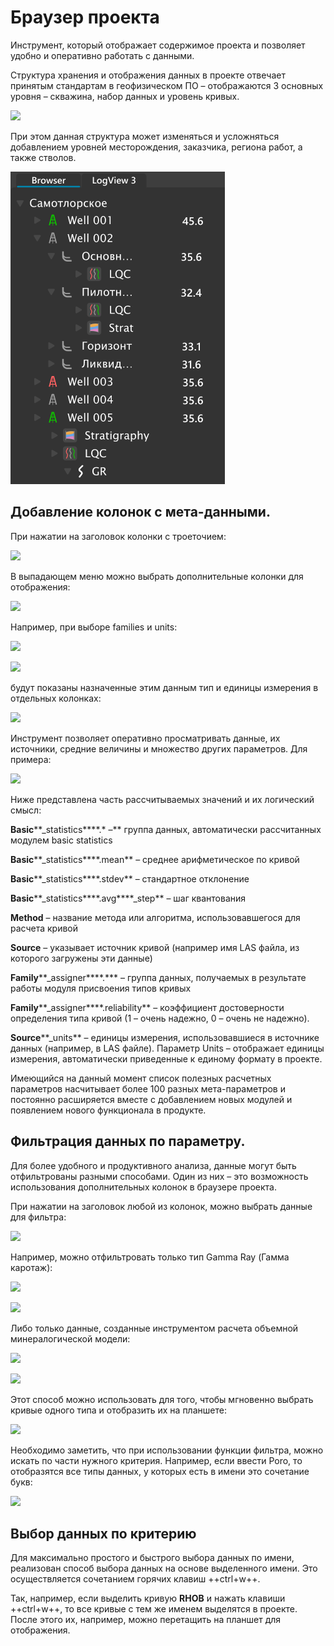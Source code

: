 
# Браузер проекта

Инструмент, который отображает содержимое проекта и позволяет удобно и оперативно работать с данными.

Структура хранения и отображения данных в проекте отвечает принятым стандартам в геофизическом ПО – отображаются 3 основных уровня – скважина, набор данных и уровень кривых.

![](https://gamma-wellbore.com/wp-content/uploads/2023/02/image12.png)

При этом данная структура может  изменяться и усложняться добавлением уровней месторождения, заказчика, региона работ, а также стволов.

![](projectbrowser_imgs/AdvProjStructure.png)

## Добавление колонок с мета-данными.

При нажатии на заголовок колонки с троеточием:

![](http://gamma-wellbore.com/wp-content/uploads/2023/02/image13.png)

В выпадающем меню можно выбрать дополнительные колонки для отображения:

![](http://gamma-wellbore.com/wp-content/uploads/2023/02/image14.png)

Например, при выборе families и units:

![](http://gamma-wellbore.com/wp-content/uploads/2023/02/image15.png)

![](http://gamma-wellbore.com/wp-content/uploads/2023/02/image16.png)

будут показаны назначенные этим данным тип и единицы измерения в отдельных колонках:

![](http://gamma-wellbore.com/wp-content/uploads/2023/02/image17.png)

Инструмент позволяет оперативно просматривать данные, их источники, средние величины и множество других параметров. Для примера:

![](http://gamma-wellbore.com/wp-content/uploads/2023/02/image18.png)

Ниже представлена часть рассчитываемых значений и их логический смысл:

**Basic****_statistics****.* –** группа данных, автоматически рассчитанных модулем basic statistics

**Basic****_statistics****.mean** – среднее арифметическое по кривой

**Basic****_statistics****.stdev** – стандартное отклонение

**Basic****_statistics****.avg****_step** – шаг квантования

**Method** – название метода или алгоритма, использовавшегося для расчета кривой

**Source** – указывает источник кривой (например имя LAS файла, из которого загружены эти данные)

**Family****_assigner****.*** – группа данных, получаемых в результате работы модуля присвоения типов кривых

**Family****_assigner****.reliability** – коэффициент достоверности определения типа кривой (1 – очень надежно, 0 – очень не надежно).

**Source****_units** – единицы измерения, использовавшиеся в источнике данных (например, в LAS файле). Параметр Units – отображает единицы измерения, автоматически приведенные к единому формату в проекте.

Имеющийся на данный момент список полезных расчетных параметров насчитывает более 100 разных мета-параметров и постоянно расширяется вместе с добавлением новых модулей и появлением нового функционала в продукте.

## Фильтрация данных по параметру.

Для более удобного и продуктивного анализа, данные могут быть отфильтрованы разными способами. Один из них – это возможность использования дополнительных колонок в браузере проекта.

При нажатии на заголовок любой из колонок, можно выбрать данные для фильтра:

![](http://gamma-wellbore.com/wp-content/uploads/2023/02/image19.png)

Например, можно отфильтровать только тип Gamma Ray (Гамма каротаж):

![](http://gamma-wellbore.com/wp-content/uploads/2023/02/image20.png)

![](http://gamma-wellbore.com/wp-content/uploads/2023/02/image21.png)

Либо только данные, созданные инструментом расчета объемной минералогической модели:

![](http://gamma-wellbore.com/wp-content/uploads/2023/02/image22.png)

![](http://gamma-wellbore.com/wp-content/uploads/2023/02/image23.png)

Этот способ можно использовать для того, чтобы мгновенно выбрать кривые одного типа и отобразить их на планшете:

![](http://gamma-wellbore.com/wp-content/uploads/2023/02/image24.png)

Необходимо заметить, что при использовании функции фильтра, можно искать по части нужного критерия. Например, если ввести Poro, то отобразятся все типы данных, у которых есть в имени это сочетание букв:

![](http://gamma-wellbore.com/wp-content/uploads/2023/02/image25.png)

## Выбор данных по критерию

Для максимально простого и быстрого выбора данных по имени, реализован способ выбора данных на основе выделенного имени. Это осуществляется сочетанием горячих клавиш ++ctrl+w++.

Так, например, если выделить кривую **RHOB** и нажать клавиши ++ctrl+w++, то все кривые с тем же именем выделятся в проекте. После этого их, например, можно перетащить на планшет для отображения.
